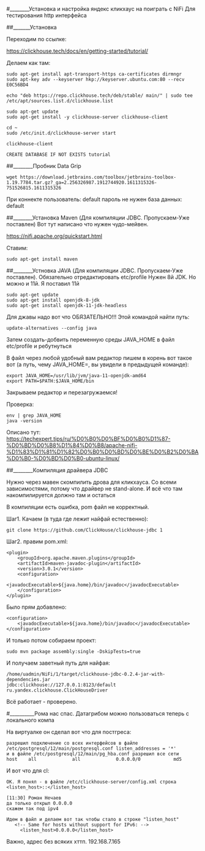 #________Установка и настройка яндекс кликхаус на поиграть с NiFi 
Для тестирования http интерфейса


##_______Установка 

Переходим по ссылке:
 
https://clickhouse.tech/docs/en/getting-started/tutorial/

Делаем как там: 
```
sudo apt-get install apt-transport-https ca-certificates dirmngr
sudo apt-key adv --keyserver hkp://keyserver.ubuntu.com:80 --recv E0C56BD4

echo "deb https://repo.clickhouse.tech/deb/stable/ main/" | sudo tee /etc/apt/sources.list.d/clickhouse.list

sudo apt-get update
sudo apt-get install -y clickhouse-server clickhouse-client

cd ~
sudo /etc/init.d/clickhouse-server start

clickhouse-client

CREATE DATABASE IF NOT EXISTS tutorial

```


##________Пробник Data Grip

```
wget https://download.jetbrains.com/toolbox/jetbrains-toolbox-1.19.7784.tar.gz?_ga=2.256326987.1912744920.1611315326-751526815.1611315326
```

При коннекте 
пользователь: default
пароль не нужен 
база данных: default


##________Установка Maven (Для компиляции JDBC. Пропускаем-Уже поставлен)
Вот тут написано что нужен чудо-мейвен. 

https://nifi.apache.org/quickstart.html

Ставим:
```
sudo apt-get install maven
```

##________Устновка JAVA  (Для компиляции JDBC. Пропускаем-Уже поставлен). Обязательно отредактировать etc/profile
Нужен 8й JDK. Но можно и 11й. Я поставил 11й

```
sudo apt-get update
sudo apt-get install openjdk-8-jdk
sudo apt-get install openjdk-11-jdk-headless
```

Для джавы надо вот что ОБЯЗАТЕЛЬНО!!!
Этой командой найти путь:

```
update-alternatives --config java
```

Затем создать-добвить переменную среды JAVA_HOME в файл etc/profile и ребутнуться

В файл через любой удобный вам редактор пишем в корень вот такое вот 
(а путь, чему JAVA_HOME=, вы увидели в предыдущей команде):
```
export JAVA_HOME=/usr/lib/jvm/java-11-openjdk-amd64
export PATH=$PATH:$JAVA_HOME/bin

```
Закрываем редактор и перезагружаемся!

Проверка:
```
env | grep JAVA_HOME
java -version
```

Описано тут:
https://techexpert.tips/ru/%D0%B0%D0%BF%D0%B0%D1%87-%D0%BD%D0%B8%D1%84%D0%B8/apache-nifi-%D1%83%D1%81%D1%82%D0%B0%D0%BD%D0%BE%D0%B2%D0%BA%D0%B0-%D0%BD%D0%B0-ubuntu-linux/

##________Компиляция драйвера JDBC 

Нужно через мавен скомпилить дрова для кликхауса. Со всеми  зависимостями,
потому что драйвер не stand-alone. И всё что там накомпилируется должно там и остаться
  
В компиляции есть ошибка, pom файл не корректный. 

Шаг1. Качаем (в туда где лежит найфай естественно):

```
git clone https://github.com/ClickHouse/clickhouse-jdbc 1 
```

Шаг2. правим pom.xml:
```
<plugin>
    <groupId>org.apache.maven.plugins</groupId>
    <artifactId>maven-javadoc-plugin</artifactId>
    <version>3.0.1</version>
    <configuration>
        <javadocExecutable>${java.home}/bin/javadoc</javadocExecutable>
    </configuration>
</plugin>
```     
     
Было прям добавлено:

```
<configuration>
    <javadocExecutable>${java.home}/bin/javadoc</javadocExecutable>
</configuration>
```

И только потом собираем проект:
```
sudo mvn package assembly:single -DskipTests=true
```

И получаем заветный путь для найфая:

```
/home/uadmin/NiFi/1/target/clickhouse-jdbc-0.2.4-jar-with-dependencies.jar
jdbc:clickhouse://127.0.0.1:8123/default
ru.yandex.clickhouse.ClickHouseDriver
```

Всё работает - проверено.


#__________Рома нас спас. Датагрибом можно пользоваться теперь с локального компа

На виртуалке он сделал вот что для постгреса:
```
разрешил подключение со всех интерфейсов в файле /etc/postgresql/12/main/postgresql.conf listen_addresses = '*' 
и в файле /etc/postgresql/12/main/pg_hba.conf разрешил все сети 
host    all             all             0.0.0.0/0            md5
```

И вот что для cl:
```
ОК. Я понял - в файле /etc/clickhouse-server/config.xml строка
<listen_host>::</listen_host>

[11:30] Роман Нечаев
да только открыл 0.0.0.0
скажем так под ipv4 

Идем в файл и делаем вот так чтобы стало в строке "listen_host"
   <!-- Same for hosts without support for IPv6: -->
     <listen_host>0.0.0.0</listen_host>
```


Важно, адрес без всяких хттп. 192.168.7.165